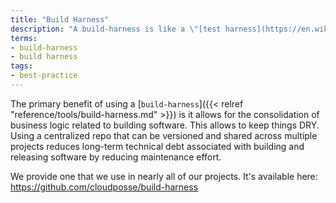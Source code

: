 ```yaml
---
title: "Build Harness"
description: "A build-harness is like a \"[test harness](https://en.wikipedia.org/wiki/Test_harness)\". It provides reusable methods for building and deploying software."
terms:
- build-harness
- build harness
tags:
- best-practice
---
```

The primary benefit of using a [`build-harness`]({{< relref "reference/tools/build-harness.md" >}}) is it allows for the consolidation of business logic related to building software. This allows to keep things DRY. Using a centralized repo that can be versioned and shared across multiple projects reduces long-term technical debt associated with building and releasing software by reducing maintenance effort.

We provide one that we use in nearly all of our projects. It's available here: <https://github.com/cloudposse/build-harness>
